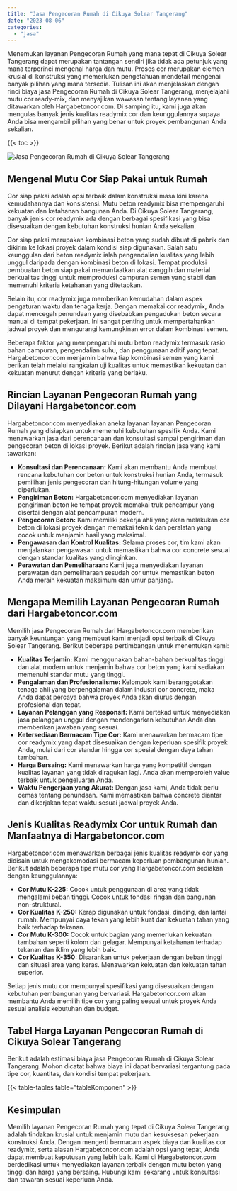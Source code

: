 ```yaml
---
title: "Jasa Pengecoran Rumah di Cikuya Solear Tangerang"
date: "2023-08-06"
categories: 
  - "jasa"
---
```



Menemukan layanan Pengecoran Rumah yang mana tepat di Cikuya Solear Tangerang dapat merupakan tantangan sendiri jika tidak ada petunjuk yang mana terperinci mengenai harga dan mutu. Proses cor merupakan elemen krusial di konstruksi yang memerlukan pengetahuan mendetail mengenai banyak pilihan yang mana tersedia. Tulisan ini akan menjelaskan dengan rinci biaya jasa Pengecoran Rumah di Cikuya Solear Tangerang, menjelajahi mutu cor ready-mix, dan menyajikan wawasan tentang layanan yang ditawarkan oleh Hargabetoncor.com. Di samping itu, kami juga akan mengulas banyak jenis kualitas readymix cor dan keunggulannya supaya Anda bisa mengambil pilihan yang benar untuk proyek pembangunan Anda sekalian.

{{< toc >}}

![Jasa Pengecoran Rumah di Cikuya Solear Tangerang](https://hargareadymixid.github.io/hbc/readymix-hbc%20(34).png)

## Mengenal Mutu Cor Siap Pakai untuk Rumah

Cor siap pakai adalah opsi terbaik dalam konstruksi masa kini karena kemudahannya dan konsistensi. Mutu beton readymix bisa mempengaruhi kekuatan dan ketahanan bangunan Anda. Di Cikuya Solear Tangerang, banyak jenis cor readymix ada dengan berbagai spesifikasi yang bisa disesuaikan dengan kebutuhan konstruksi hunian Anda sekalian.

Cor siap pakai merupakan kombinasi beton yang sudah dibuat di pabrik dan dikirim ke lokasi proyek dalam kondisi siap digunakan. Salah satu keunggulan dari beton readymix ialah pengendalian kualitas yang lebih unggul daripada dengan kombinasi beton di lokasi. Tempat produksi pembuatan beton siap pakai memanfaatkan alat canggih dan material berkualitas tinggi untuk memproduksi campuran semen yang stabil dan memenuhi kriteria ketahanan yang ditetapkan.

Selain itu, cor readymix juga memberikan kemudahan dalam aspek pengaturan waktu dan tenaga kerja. Dengan memakai cor readymix, Anda dapat mencegah penundaan yang disebabkan pengadukan beton secara manual di tempat pekerjaan. Ini sangat penting untuk mempertahankan jadwal proyek dan mengurangi kemungkinan error dalam kombinasi semen.

Beberapa faktor yang mempengaruhi mutu beton readymix termasuk rasio bahan campuran, pengendalian suhu, dan penggunaan aditif yang tepat. Hargabetoncor.com menjamin bahwa tiap kombinasi semen yang kami berikan telah melalui rangkaian uji kualitas untuk memastikan kekuatan dan kekuatan menurut dengan kriteria yang berlaku.

## Rincian Layanan Pengecoran Rumah yang Dilayani Hargabetoncor.com

Hargabetoncor.com menyediakan aneka layanan layanan Pengecoran Rumah yang disiapkan untuk memenuhi kebutuhan spesifik Anda. Kami menawarkan jasa dari perencanaan dan konsultasi sampai pengiriman dan pengecoran beton di lokasi proyek. Berikut adalah rincian jasa yang kami tawarkan:

- **Konsultasi dan Perencanaan:** Kami akan membantu Anda membuat rencana kebutuhan cor beton untuk konstruksi hunian Anda, termasuk pemilihan jenis pengecoran dan hitung-hitungan volume yang diperlukan.
- **Pengiriman Beton:** Hargabetoncor.com menyediakan layanan pengiriman beton ke tempat proyek memakai truk pencampur yang disertai dengan alat pencampuran modern.
- **Pengecoran Beton:** Kami memiliki pekerja ahli yang akan melakukan cor beton di lokasi proyek dengan memakai teknik dan peralatan yang cocok untuk menjamin hasil yang maksimal.
- **Pengawasan dan Kontrol Kualitas:** Selama proses cor, tim kami akan menjalankan pengawasan untuk memastikan bahwa cor concrete sesuai dengan standar kualitas yang diinginkan.
- **Perawatan dan Pemeliharaan:** Kami juga menyediakan layanan perawatan dan pemeliharaan sesudah cor untuk memastikan beton Anda meraih kekuatan maksimum dan umur panjang.

## Mengapa Memilih Layanan Pengecoran Rumah dari Hargabetoncor.com

Memilih jasa Pengecoran Rumah dari Hargabetoncor.com memberikan banyak keuntungan yang membuat kami menjadi opsi terbaik di Cikuya Solear Tangerang. Berikut beberapa pertimbangan untuk menentukan kami:

- **Kualitas Terjamin:** Kami menggunakan bahan-bahan berkualitas tinggi dan alat modern untuk menjamin bahwa cor beton yang kami sediakan memenuhi standar mutu yang tinggi.
- **Pengalaman dan Profesionalisme:** Kelompok kami beranggotakan tenaga ahli yang berpengalaman dalam industri cor concrete, maka Anda dapat percaya bahwa proyek Anda akan diurus dengan profesional dan tepat.
- **Layanan Pelanggan yang Responsif:** Kami bertekad untuk menyediakan jasa pelanggan unggul dengan mendengarkan kebutuhan Anda dan memberikan jawaban yang sesuai.
- **Ketersediaan Bermacam Tipe Cor:** Kami menawarkan bermacam tipe cor readymix yang dapat disesuaikan dengan keperluan spesifik proyek Anda, mulai dari cor standar hingga cor spesial dengan daya tahan tambahan.
- **Harga Bersaing:** Kami menawarkan harga yang kompetitif dengan kualitas layanan yang tidak diragukan lagi. Anda akan memperoleh value terbaik untuk pengeluaran Anda.
- **Waktu Pengerjaan yang Akurat:** Dengan jasa kami, Anda tidak perlu cemas tentang penundaan. Kami memastikan bahwa concrete diantar dan dikerjakan tepat waktu sesuai jadwal proyek Anda.

## Jenis Kualitas Readymix Cor untuk Rumah dan Manfaatnya di Hargabetoncor.com

Hargabetoncor.com menawarkan berbagai jenis kualitas readymix cor yang didisain untuk mengakomodasi bermacam keperluan pembangunan hunian. Berikut adalah beberapa tipe mutu cor yang Hargabetoncor.com sediakan dengan keunggulannya:

- **Cor Mutu K-225:** Cocok untuk penggunaan di area yang tidak mengalami beban tinggi. Cocok untuk fondasi ringan dan bangunan non-struktural.
- **Cor Kualitas K-250:** Kerap digunakan untuk fondasi, dinding, dan lantai rumah. Mempunyai daya tekan yang lebih kuat dan kekuatan tahan yang baik terhadap tekanan.
- **Cor Mutu K-300:** Cocok untuk bagian yang memerlukan kekuatan tambahan seperti kolom dan gelagar. Mempunyai ketahanan terhadap tekanan dan iklim yang lebih baik.
- **Cor Kualitas K-350:** Disarankan untuk pekerjaan dengan beban tinggi dan situasi area yang keras. Menawarkan kekuatan dan kekuatan tahan superior.

Setiap jenis mutu cor mempunyai spesifikasi yang disesuaikan dengan kebutuhan pembangunan yang bervariasi. Hargabetoncor.com akan membantu Anda memilih tipe cor yang paling sesuai untuk proyek Anda sesuai analisis kebutuhan dan budget.

## Tabel Harga Layanan Pengecoran Rumah di Cikuya Solear Tangerang

Berikut adalah estimasi biaya jasa Pengecoran Rumah di Cikuya Solear Tangerang. Mohon dicatat bahwa biaya ini dapat bervariasi tergantung pada tipe cor, kuantitas, dan kondisi tempat pekerjaan.

{{< table-tables table="tableKomponen" >}}

## Kesimpulan

Memilih layanan Pengecoran Rumah yang tepat di Cikuya Solear Tangerang adalah tindakan krusial untuk menjamin mutu dan kesuksesan pekerjaan konstruksi Anda. Dengan mengerti bermacam aspek biaya dan kualitas cor readymix, serta alasan Hargabetoncor.com adalah opsi yang tepat, Anda dapat membuat keputusan yang lebih baik. Kami di Hargabetoncor.com berdedikasi untuk menyediakan layanan terbaik dengan mutu beton yang tinggi dan harga yang bersaing. Hubungi kami sekarang untuk konsultasi dan tawaran sesuai keperluan Anda.
